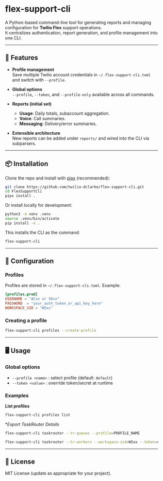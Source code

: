 # flex-support-cli

A Python-based command-line tool for generating reports and managing configuration for **Twilio Flex** support operations.  
It centralizes authentication, report generation, and profile management into one CLI.

---

## 🚀 Features

- **Profile management**  
  Save multiple Twilio account credentials in `~/.flex-support-cli.toml` and switch with `--profile`.

- **Global options**  
  `--profile`, `--token`, and `--profile-only` available across all commands.

- **Reports (initial set)**  
  - **Usage**: Daily totals, subaccount aggregation.  
  - **Voice**: Call summaries.  
  - **Messaging**: Delivery/error summaries.  

- **Extensible architecture**  
  New reports can be added under `reports/` and wired into the CLI via subparsers.

---

## 📦 Installation

Clone the repo and install with [pipx](https://pypa.github.io/pipx/) (recommended):

```bash
git clone https://github.com/twilio-dclarke/flex-support-cli.git
cd FlexSupportCli
pipx install .
```

Or install locally for development:

```bash
python3 -m venv .venv
source .venv/bin/activate
pip install -e .
```

This installs the CLI as the command:

```bash
flex-support-cli
```

---

## 🔧 Configuration

### Profiles
Profiles are stored in `~/.flex-support-cli.toml`. Example:

```toml
[profiles.prod]
USERNAME = "ACxx or SKxx"
PASSWORD  = "your_auth_token_or_api_key_here"
WORKSPACE_SID = "WSxx"
```

### Creating a profile
```bash
flex-support-cli profiles --create-profile
```

---

## 🖥️ Usage

### Global options
- `--profile <name>` : select profile (default: `default`)  
- `--token <value>`  : override token/secret at runtime  

### Examples

**List profiles**
```bash
flex-support-cli profiles list
```

**Export TaskRouter Details*
```bash
flex-support-cli taskrouter --tr-queues --profile=PROFILE_NAME
```
```bash
flex-support-cli taskrouter --tr-workers --workspace-sid=WSxx --token=eyxxx
```

---

## 📄 License

MIT License (update as appropriate for your project).
